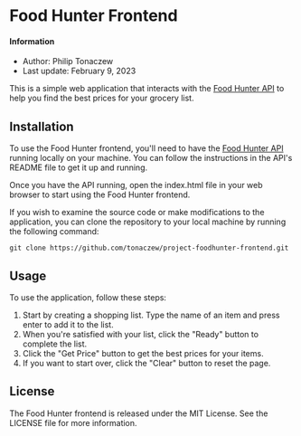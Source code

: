 # Food Hunter Frontend

#### Information
- Author: Philip Tonaczew 
- Last update: February 9, 2023

This is a simple web application that interacts with the [Food Hunter API](https://github.com/tonaczew/project-foodhunter) to help you find the best prices for your grocery list.

## Installation

To use the Food Hunter frontend, you'll need to have the [Food Hunter API](https://github.com/tonaczew/project-foodhunter) running locally on your machine. You can follow the instructions in the API's README file to get it up and running.

Once you have the API running, open the index.html file in your web browser to start using the Food Hunter frontend.

If you wish to examine the source code or make modifications to the application, you can clone the repository to your local machine by running the following command:

`git clone https://github.com/tonaczew/project-foodhunter-frontend.git`

## Usage

To use the application, follow these steps:

1. Start by creating a shopping list. Type the name of an item and press enter to add it to the list.
2. When you're satisfied with your list, click the "Ready" button to complete the list.
3. Click the "Get Price" button to get the best prices for your items.
4. If you want to start over, click the "Clear" button to reset the page.

## License
The Food Hunter frontend is released under the MIT License. See the LICENSE file for more information.
